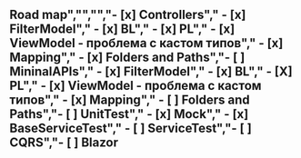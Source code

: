 ## Road map","","","- [x] Controllers","  - [x] FilterModel","  - [x] BL","  - [x] PL","  - [x] ViewModel - проблема с кастом типов","  - [x] Mapping","  - [x] Folders and Paths","- [ ] MininalAPIs","  - [x] FilterModel","  - [x] BL","  - [X] PL","  - [x] ViewModel - проблема с кастом типов","  - [x] Mapping","  - [ ] Folders and Paths","- [ ] UnitTest","  - [x] Mock","  - [x] BaseServiceTest","  - [ ] ServiceTest","- [ ] CQRS","- [ ] Blazor